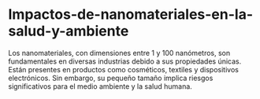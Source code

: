 # Impactos-de-nanomateriales-en-la-salud-y-ambiente
Los nanomateriales, con dimensiones entre 1 y 100 nanómetros, son fundamentales en diversas industrias debido a sus propiedades únicas. Están presentes en productos como cosméticos, textiles y dispositivos electrónicos. Sin embargo, su pequeño tamaño implica riesgos significativos para el medio ambiente y la salud humana.
